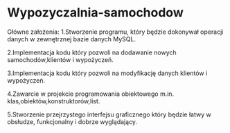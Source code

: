 # Wypozyczalnia-samochodow
Główne założenia: 
1.Stworzenie programu, który będzie dokonywał operacji danych w zewnętrznej bazie danych MySQL.

2.Implementacja kodu który pozwoli na dodawanie nowych samochodów,klientów i wypożyczeń.

3.Implementacja kodu który pozwoli na modyfikację danych klientów i wypożyczeń.

4.Zawarcie w projekcie programowania obiektowego m.in. klas,obiektów,konstruktorów,list.

5.Stworzenie przejrzystego interfejsu graficznego który będzie łatwy w obsłudze, funkcjonalny i dobrze wyglądający.

